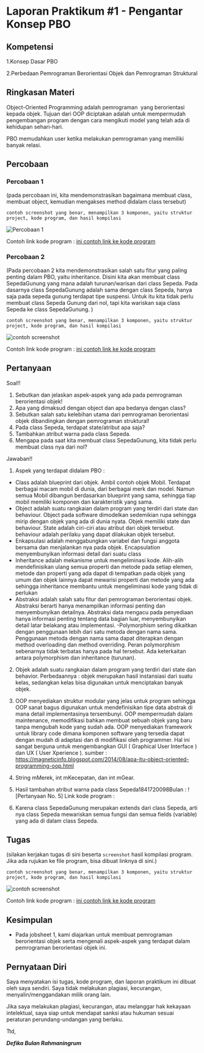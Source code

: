 # Laporan Praktikum #1 - Pengantar Konsep PBO

## Kompetensi

1.Konsep Dasar PBO

2.Perbedaan Pemrograman Berorientasi Objek dan Pemrograman Struktural

## Ringkasan Materi

Object-Oriented Programming adalah pemrograman  yang berorientasi kepada objek. Tujuan dari OOP diciptakan adalah untuk mempermudah pengembangan program dengan cara mengikuti model yang telah ada di kehidupan sehari-hari.

PBO memudahkan user ketika melakukan pemrograman yang memiliki banyak relasi.

## Percobaan

### Percobaan 1

(pada percobaan ini, kita mendemonstrasikan bagaimana membuat class, membuat object, kemudian mengakses method didalam class tersebut)

`contoh screenshot yang benar, menampilkan 3 komponen, yaitu struktur project, kode program, dan hasil kompilasi`

![Percobaan 1](img/percobaan1.png)

Contoh link kode program : [ini contoh link ke kode program](../../src/1_Pengantar_Konsep_PBO/Contoh12345Habibie.java)

### Percobaan 2

(Pada percobaan 2 kita mendemonstrasikan salah satu fitur yang paling penting dalam PBO, yaitu inheritance. Disini kita akan membuat class SepedaGunung yang mana adalah turunan/warisan dari class Sepeda. Pada dasarnya class SepedaGunung adalah sama dengan class Sepeda, hanya saja pada sepeda gunung terdapat tipe suspensi. Untuk itu kita tidak perlu membuat class Sepeda Gunung dari nol, tapi kita wariskan saja class Sepeda ke class SepedaGunung. )

`contoh screenshot yang benar, menampilkan 3 komponen, yaitu struktur project, kode program, dan hasil kompilasi`

![contoh screenshot](img/contoh-schot1.PNG)

Contoh link kode program : [ini contoh link ke kode program](../../src/1_Pengantar_Konsep_PBO/Contoh12345Habibie.java)

## Pertanyaan

Soal!!
1. Sebutkan dan jelaskan aspek-aspek yang ada pada pemrograman berorientasi objek!
2. Apa yang dimaksud dengan object dan apa bedanya dengan class?
3. Sebutkan salah satu kelebihan utama dari pemrograman berorientasi objek dibandingkan dengan pemrograman struktural!
4. Pada class Sepeda, terdapat state/atribut apa saja?
5. Tambahkan atribut warna pada class Sepeda.
6. Mengapa pada saat kita membuat class SepedaGunung, kita tidak perlu membuat class nya dari nol?

Jawaban!!
1. Aspek yang terdapat didalam PBO : 
 - Class adalah blueprint dari objek. Ambil contoh objek Mobil. Terdapat berbagai macam mobil di dunia, dari berbagai merk dan model.      Namun semua Mobil dibangun berdasarkan blueprint yang sama, sehingga tiap mobil memiliki komponen dan karakteristik yang sama.      
 - Object adalah suatu rangkaian dalam program yang terdiri dari state dan behaviour. Object pada software dimodelkan sedemikian rupa      sehingga mirip dengan objek yang ada di dunia nyata. Objek memiliki state dan behaviour. State adalah ciri-ciri atau atribut dari        objek tersebut. behaviour adalah perilaku yang dapat dilakukan objek tersebut. 
 - Enkapsulasi adalah menggabungkan variabel dan fungsi anggota bersama dan menjalankan nya pada objek. Encapsulation menyembunyikan        informasi detail dari suatu class
 - Inheritance adalah mekanisme untuk mengeliminasi kode. Alih-alih mendefinisikan ulang semua properti dan metode pada setiap elemen,      metode dan properti yang ada dapat di tempatkan pada objek yang umum dan objek lainnya dapat mewarisi properti dan metode yang ada      sehingga inheritance membantu untuk mengeliminasi kode yang tidak di perlukan
 - Abstraksi adalah salah satu fitur dari pemrograman berorientasi objek. Abstraksi berarti hanya menampilkan informasi penting dan        menyembunyikan detailnya. Abstraksi data mengacu pada penyediaan hanya informasi penting tentang data bagian luar, menyembunyikan        detail latar belakang atau implementasi.
 -Polymorphism sering dikaitkan dengan penggunaan lebih dari satu metoda dengan nama sama. Penggunaan metoda dengan nama sama dapat       diterapkan dengan method overloading dan method overriding. Peran polymorphism sebenarnya tidak terbatas hanya pada hal tersebut. Ada   keterkaitan antara polymorphism dan inheritance (turunan).
 
2. Objek adalah suatu rangkaian dalam program yang terdiri dari state dan behavior. 
   Perbedaannya : objek merupakan hasil instansiasi dari suatu kelas, sedangkan kelas bisa digunakan untuk menciptakan banyak objek. 

3. OOP menyediakan struktur modular yang jelas untuk program sehingga OOP sanat bagus digunakan untuk mendefinisikan tipe data abstrak      di mana detail implementasinya tersembunyi.
   OOP mempermudah dalam maintenance, memodifikasi bahkan membuat sebuah objek yang baru tanpa mengubah kode yang sudah ada.
   OOP menyediakan framework untuk library code dimana komponen software yang tersedia dapat dengan mudah di adaptasi dan di modifikasi    oleh programmer. Hal ini sangat berguna untuk mengembangkan GUI ( Graphical User Interface ) dan UX ( User Xperience ).
   sumber : https://magneticinfo.blogspot.com/2014/08/apa-itu-object-oriented-programming-oop.html
   
4. String mMerek, int mKecepatan, dan int mGear.

5. Hasil tambahan atribut warna pada class Sepeda1841720098Bulan :
![Pertanyaan No. 5]
Link kode program : 

6. Karena class SepedaGunung merupakan extends dari class Sepeda, arti nya class Sepeda mewariskan semua fungsi dan semua fields            (variable) yang ada di dalam class Sepeda.








## Tugas

(silakan kerjakan tugas di sini beserta `screenshot` hasil kompilasi program. Jika ada rujukan ke file program, bisa dibuat linknya di sini.)

`contoh screenshot yang benar, menampilkan 3 komponen, yaitu struktur project, kode program, dan hasil kompilasi`

![contoh screenshot](img/contoh-schot1.PNG)

Contoh link kode program : [ini contoh link ke kode program](../../src/1_Pengantar_Konsep_PBO/Contoh12345Habibie.java)

## Kesimpulan

- Pada jobsheet 1, kami diajarkan untuk membuat pemrograman berorientasi objek serta mengenali aspek-aspek yang terdapat dalam pemrograman berorientasi objek ini.  

## Pernyataan Diri

Saya menyatakan isi tugas, kode program, dan laporan praktikum ini dibuat oleh saya sendiri. Saya tidak melakukan plagiasi, kecurangan, menyalin/menggandakan milik orang lain.

Jika saya melakukan plagiasi, kecurangan, atau melanggar hak kekayaan intelektual, saya siap untuk mendapat sanksi atau hukuman sesuai peraturan perundang-undangan yang berlaku.

Ttd,

***Defika Bulan Rahmaningrum***
